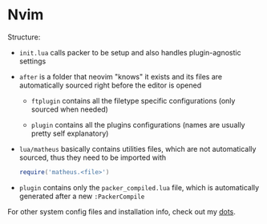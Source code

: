 # Nvim

Structure:

  - `init.lua` calls packer to be setup and also handles plugin-agnostic settings

  - `after` is a folder that neovim "knows" it exists and its files are automatically sourced right before the
    editor is opened

    - `ftplugin` contains all the filetype specific configurations (only sourced when needed)

    - `plugin` contains all the plugins configurations (names are usually pretty self explanatory)

  - `lua/matheus` basically contains utilities files, which are not automatically sourced, thus they need to be imported
    with
      ```lua
      require('matheus.<file>')
      ```

  - `plugin` contains only the `packer_compiled.lua` file, which is automatically generated after a new `:PackerCompile`

For other system config files and installation info, check out my [dots](https://github.com/matheus-ft/.dotfiles).

